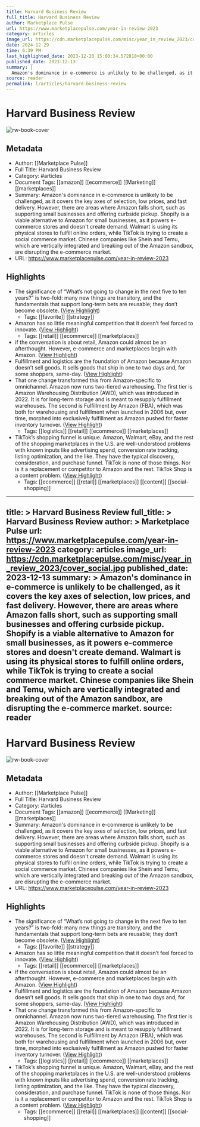 ```yaml
---
title: Harvard Business Review
full_title: Harvard Business Review
author: Marketplace Pulse
url: https://www.marketplacepulse.com/year-in-review-2023
category: articles
image_url: https://cdn.marketplacepulse.com/misc/year_in_review_2023/cover_social.jpg
date: 2024-12-29
time: 6:39 PM
last_highlighted_date: 2023-12-20 15:00:34.572818+00:00
published_date: 2023-12-13
summary: |
  Amazon's dominance in e-commerce is unlikely to be challenged, as it covers the key axes of selection, low prices, and fast delivery. However, there are areas where Amazon falls short, such as supporting small businesses and offering curbside pickup. Shopify is a viable alternative to Amazon for small businesses, as it powers e-commerce stores and doesn't create demand. Walmart is using its physical stores to fulfill online orders, while TikTok is trying to create a social commerce market. Chinese companies like Shein and Temu, which are vertically integrated and breaking out of the Amazon sandbox, are disrupting the e-commerce market.
source: reader
permalink: l/articles/harvard-business-review
---
```

# Harvard Business Review

![rw-book-cover](https://cdn.marketplacepulse.com/misc/year_in_review_2023/cover_social.jpg)

## Metadata
- Author: [[Marketplace Pulse]]
- Full Title: Harvard Business Review
- Category: #articles
- Document Tags: [[amazon]] [[ecommerce]] [[Marketing]] [[marketplaces]] 
- Summary: Amazon's dominance in e-commerce is unlikely to be challenged, as it covers the key axes of selection, low prices, and fast delivery. However, there are areas where Amazon falls short, such as supporting small businesses and offering curbside pickup. Shopify is a viable alternative to Amazon for small businesses, as it powers e-commerce stores and doesn't create demand. Walmart is using its physical stores to fulfill online orders, while TikTok is trying to create a social commerce market. Chinese companies like Shein and Temu, which are vertically integrated and breaking out of the Amazon sandbox, are disrupting the e-commerce market.
- URL: https://www.marketplacepulse.com/year-in-review-2023

## Highlights
- The significance of “What’s not going to change in the next five to ten years?” is two-fold: many new things are transitory, and the fundamentals that support long-term bets are reusable; they don’t become obsolete. ([View Highlight](https://read.readwise.io/read/01hj3v5tjxr24s898htr08mfb7))
    - Tags: [[favorite]] [[strategy]] 
- Amazon has so little meaningful competition that it doesn’t feel forced to innovate. ([View Highlight](https://read.readwise.io/read/01hj3vb0qmk6ns9wygqmrjwe92))
    - Tags: [[retail]] [[ecommerce]] [[marketplaces]] 
- if the conversation is about retail, Amazon could almost be an afterthought. However, e-commerce and marketplaces begin with Amazon. ([View Highlight](https://read.readwise.io/read/01hj3vff0zpagna2cnbvrwmwm7))
- Fulfillment and logistics are the foundation of Amazon because Amazon doesn’t sell goods. It sells goods that ship in one to two days and, for some shoppers, same-day. ([View Highlight](https://read.readwise.io/read/01hj3vkcznbd4pqcnnz0jn1gtx))
- That one change transformed this from Amazon-specific to omnichannel. Amazon now runs two-tiered warehousing. The first tier is Amazon Warehousing Distribution (AWD), which was introduced in 2022. It is for long-term storage and is meant to resupply fulfillment warehouses. The second is Fulfillment by Amazon (FBA), which was both for warehousing and fulfillment when launched in 2006 but, over time, morphed into exclusively fulfillment as Amazon pushed for faster inventory turnover. ([View Highlight](https://read.readwise.io/read/01hj3vnbw2vadmbc0bem0dbnta))
    - Tags: [[logistics]] [[retail]] [[ecommerce]] [[marketplaces]] 
- TikTok’s shopping funnel is unique. Amazon, Walmart, eBay, and the rest of the shopping marketplaces in the U.S. are well-understood problems with known inputs like advertising spend, conversion rate tracking, listing optimization, and the like. They have the typical discovery, consideration, and purchase funnel. TikTok is none of those things. Nor is it a replacement or competitor to Amazon and the rest. TikTok Shop is a content problem. ([View Highlight](https://read.readwise.io/read/01hj3vw8fr310wtxs468dkj9my))
    - Tags: [[ecommerce]] [[retail]] [[marketplaces]] [[content]] [[social-shopping]] 


---
title: >
  Harvard Business Review
full_title: >
  Harvard Business Review
author: >
  Marketplace Pulse
url: https://www.marketplacepulse.com/year-in-review-2023
category: articles
image_url: https://cdn.marketplacepulse.com/misc/year_in_review_2023/cover_social.jpg
published_date: 2023-12-13
summary: >
  Amazon's dominance in e-commerce is unlikely to be challenged, as it covers the key axes of selection, low prices, and fast delivery. However, there are areas where Amazon falls short, such as supporting small businesses and offering curbside pickup. Shopify is a viable alternative to Amazon for small businesses, as it powers e-commerce stores and doesn't create demand. Walmart is using its physical stores to fulfill online orders, while TikTok is trying to create a social commerce market. Chinese companies like Shein and Temu, which are vertically integrated and breaking out of the Amazon sandbox, are disrupting the e-commerce market.
source: reader
---
# Harvard Business Review

![rw-book-cover](https://cdn.marketplacepulse.com/misc/year_in_review_2023/cover_social.jpg)

## Metadata
- Author: [[Marketplace Pulse]]
- Full Title: Harvard Business Review
- Category: #articles
- Document Tags: [[amazon]] [[ecommerce]] [[Marketing]] [[marketplaces]] 
- Summary: Amazon's dominance in e-commerce is unlikely to be challenged, as it covers the key axes of selection, low prices, and fast delivery. However, there are areas where Amazon falls short, such as supporting small businesses and offering curbside pickup. Shopify is a viable alternative to Amazon for small businesses, as it powers e-commerce stores and doesn't create demand. Walmart is using its physical stores to fulfill online orders, while TikTok is trying to create a social commerce market. Chinese companies like Shein and Temu, which are vertically integrated and breaking out of the Amazon sandbox, are disrupting the e-commerce market.
- URL: https://www.marketplacepulse.com/year-in-review-2023

## Highlights
- The significance of “What’s not going to change in the next five to ten years?” is two-fold: many new things are transitory, and the fundamentals that support long-term bets are reusable; they don’t become obsolete. ([View Highlight](https://read.readwise.io/read/01hj3v5tjxr24s898htr08mfb7))
    - Tags: [[favorite]] [[strategy]] 
- Amazon has so little meaningful competition that it doesn’t feel forced to innovate. ([View Highlight](https://read.readwise.io/read/01hj3vb0qmk6ns9wygqmrjwe92))
    - Tags: [[retail]] [[ecommerce]] [[marketplaces]] 
- if the conversation is about retail, Amazon could almost be an afterthought. However, e-commerce and marketplaces begin with Amazon. ([View Highlight](https://read.readwise.io/read/01hj3vff0zpagna2cnbvrwmwm7))
- Fulfillment and logistics are the foundation of Amazon because Amazon doesn’t sell goods. It sells goods that ship in one to two days and, for some shoppers, same-day. ([View Highlight](https://read.readwise.io/read/01hj3vkcznbd4pqcnnz0jn1gtx))
- That one change transformed this from Amazon-specific to omnichannel. Amazon now runs two-tiered warehousing. The first tier is Amazon Warehousing Distribution (AWD), which was introduced in 2022. It is for long-term storage and is meant to resupply fulfillment warehouses. The second is Fulfillment by Amazon (FBA), which was both for warehousing and fulfillment when launched in 2006 but, over time, morphed into exclusively fulfillment as Amazon pushed for faster inventory turnover. ([View Highlight](https://read.readwise.io/read/01hj3vnbw2vadmbc0bem0dbnta))
    - Tags: [[logistics]] [[retail]] [[ecommerce]] [[marketplaces]] 
- TikTok’s shopping funnel is unique. Amazon, Walmart, eBay, and the rest of the shopping marketplaces in the U.S. are well-understood problems with known inputs like advertising spend, conversion rate tracking, listing optimization, and the like. They have the typical discovery, consideration, and purchase funnel. TikTok is none of those things. Nor is it a replacement or competitor to Amazon and the rest. TikTok Shop is a content problem. ([View Highlight](https://read.readwise.io/read/01hj3vw8fr310wtxs468dkj9my))
    - Tags: [[ecommerce]] [[retail]] [[marketplaces]] [[content]] [[social-shopping]] 


